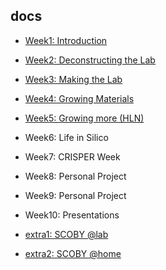 ## docs

- [Week1: Introduction](week1/week1.md)
- [Week2: Deconstructing the Lab](week2/week2.md)
- [Week3: Making the Lab](week3/week3.md)
- [Week4: Growing Materials](week4/week4.md)
- [Week5: Growing more (HLN)](week5/week5.md)
- Week6: Life in Silico
- Week7: CRISPER Week
- Week8: Personal Project
- Week9: Personal Project
- Week10: Presentations

- [extra1: SCOBY @lab](extra1/index.md)
- [extra2: SCOBY @home](extra2/index.md)